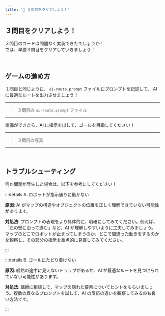 ```yaml
---
title: '💜 ３問目をクリアしよう！'
---
```


## ３問目をクリアしよう！

３問目のコードは問題なく実装できたでしょうか！\
では、早速３問目をクリアしていきましょう！

<br />

## ゲームの進め方

１問目と同じように、 `ai-route.prompt` ファイルにプロンプトを記述して、 AI に最適なルートを出力させましょう！

---

> ３問目の `ai-route.prompt` ファイル

---

準備ができたら、AI に指示を出して、ゴールを目指してください！

---

> ３問目の写真

---

<br />

## トラブルシューティング

何か問題が発生した場合は、以下を参考にしてください！

:::details A. ロボットが指示通りに動かない

**原因**: AI がマップの構造やオブジェクトの位置を正しく理解できていない可能性があります。

**対処法**: プロンプトの表現をより具体的に、明確にしてみてください。例えば、「左の壁に沿って進む」など、AI が理解しやすいように工夫してみましょう。マップのどこでロボットが止まってしまうのか、どこで間違った動きをするのかを観察し、その部分の指示を重点的に見直してみてください。

:::

:::details B. ゴールにたどり着けない

**原因**: 経路の途中に見えないトラップがあるか、AI が最適なルートを見つけられていない可能性があります。

**対処法**: 講師に相談して、マップの隠れた要素についてヒントをもらいましょう。複数の異なるプロンプトを試して、AI の反応の違いを観察してみるのも良い方法です。

:::
